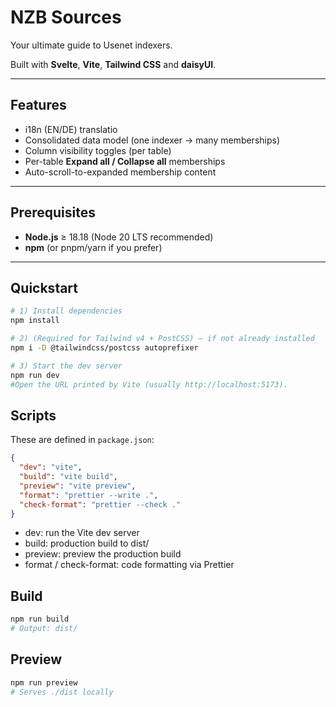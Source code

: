 # NZB Sources

Your ultimate guide to Usenet indexers.  

Built with **Svelte**, **Vite**, **Tailwind CSS** and **daisyUI**.

---

## Features

- i18n (EN/DE) translatio
- Consolidated data model (one indexer → many memberships)
- Column visibility toggles (per table)
- Per-table **Expand all / Collapse all** memberships
- Auto-scroll-to-expanded membership content

---

## Prerequisites

- **Node.js** ≥ 18.18 (Node 20 LTS recommended)
- **npm** (or pnpm/yarn if you prefer)

---

## Quickstart

```bash
# 1) Install dependencies
npm install

# 2) (Required for Tailwind v4 + PostCSS) – if not already installed
npm i -D @tailwindcss/postcss autoprefixer

# 3) Start the dev server
npm run dev
#Open the URL printed by Vite (usually http://localhost:5173).
```

## Scripts

These are defined in `package.json`:
```json
{
  "dev": "vite",
  "build": "vite build",
  "preview": "vite preview",
  "format": "prettier --write .",
  "check-format": "prettier --check ."
}
```
- dev: run the Vite dev server
- build: production build to dist/
- preview: preview the production build
- format / check-format: code formatting via Prettier

## Build

```bash
npm run build
# Output: dist/
```

## Preview
```bash
npm run preview
# Serves ./dist locally
```

